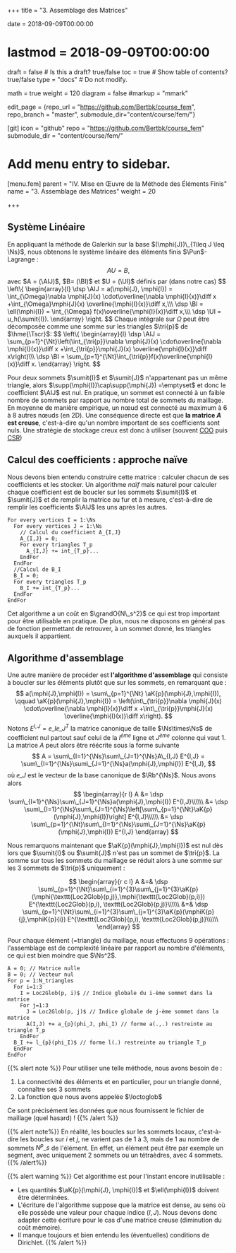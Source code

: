 +++
title = "3. Assemblage des Matrices"

date = 2018-09-09T00:00:00
# lastmod = 2018-09-09T00:00:00

draft = false  # Is this a draft? true/false
toc = true  # Show table of contents? true/false
type = "docs"  # Do not modify.

math = true
weight = 120
diagram = false
#markup = "mmark"

edit_page = {repo_url = "https://github.com/Bertbk/course_fem", repo_branch = "master", submodule_dir="content/course/fem/"}

[git]
  icon = "github"
  repo = "https://github.com/Bertbk/course_fem"
  submodule_dir = "content/course/fem/"


# Add menu entry to sidebar.
[menu.fem]
  parent = "IV. Mise en Œuvre de la Méthode des Éléments Finis"
  name = "3. Assemblage des Matrices"
  weight = 20

+++
$\newcommand{\Cb}{\mathbb{C}}$
$\newcommand{\Nb}{\mathbb{N}}$
$\newcommand{\Pb}{\mathbb{P}}$
$\newcommand{\Rb}{\mathbb{R}}$
$\newcommand{\PS}[2]{\left(#1,#2\right)}$
$\newcommand{\PSV}[2]{\PS{#1}{#2}\_V}$
$\newcommand{\PSL}[2]{\PS{#1}{#2}\_{L^2(\Omega)}}$
$\newcommand{\PSH}[2]{\PS{#1}{#2}\_{H^1(\Omega)}}$
$\newcommand{\norm}[1]{\left\\|#1\right\\|}$
$\newcommand{\normV}[1]{\left\\|#1\right\\|\_{V}}$
$\newcommand{\normH}[1]{\left\\|#1\right\\|\_{H^1(\Omega)}}$
$\newcommand{\normL}[1]{\left\\|#1\right\\|\_{L^2(\Omega)}}$
$\newcommand{\abs}[1]{\left|#1\right|}$
$\newcommand{\ee}{\mathbf{e}}$
$\newcommand{\nn}{\mathbf{n}}$
$\newcommand{\ssb}{\mathbf{s}}$
$\newcommand{\xx}{\mathbf{x}}$
$\newcommand{\yy}{\mathbf{y}}$
$\newcommand{\zz}{\mathbf{z}}$
$\newcommand{\Ccal}{\mathcal{C}}$
$\newcommand{\Cscr}{\mathscr{C}}$
$\newcommand{\Sscr}{\mathscr{S}}$
$\newcommand{\Tscr}{\mathscr{T}}$
$\newcommand{\omegai}{\omega\_i}$
$\newcommand{\dsp}{\displaystyle}$
$\newcommand{\diff}{{\rm d}}$
$\newcommand{\conj}[1]{\overline{#1}}$
$\newcommand{\dn}{\partial_\nn}$
$\newcommand{\supp}{\mathrm{supp}}$
$\newcommand{\restrict}{\mathclose{}|\mathopen{}}$
$\newcommand{\enstq}[2]{\left\\{#1 \mathrel{}\middle|\mathrel{}#2\right\\}}$
$\newcommand{\Image}{\mathrm{Im}}$
$\newcommand{\Ker}{\mathrm{Ker}}$
$\newcommand{\dxi}{\partial\_{x\_i}}$
$\newcommand{\di}{\partial\_{i}}$
$\newcommand{\dj}{\partial\_{j}}$
$\newcommand{\dxj}{\partial x\_{j}}$
$\newcommand{\Ho}{H^1(\Omega)}$
$\newcommand{\Lo}{L^2(\Omega)}$
$\newcommand{\Cinfc}{\Cscr^{\infty}\_c}$
$\newcommand{\CinfcO}{\Cinfc(\Omega)}$
$\newcommand{\hme}[1]{#1_h}$
$\newcommand{\vh}{v\_h}$
$\newcommand{\Vh}{V\_h}$
$\newcommand{\uh}{u\_h}$
$\newcommand{\Nh}{\Ns}$
$\newcommand{\ui}{u\_i}$
$\newcommand{\uj}{u\_j}$
$\newcommand{\UI}{U\_I}$
$\newcommand{\UJ}{U\_J}$
$\newcommand{\AIJ}{A\_{I,J}}$
$\newcommand{\BI}{B\_I}$
$\newcommand{\Sscrh}{\hme{\Sscr}}$
$\newcommand{\deltaij}{\delta\_{i,j}}$
$\newcommand{\Pun}{\Pb\_1}$
$\newcommand{\Punw}{\Pun(\omega)}$
$\newcommand{\grandO}[1]{O\left(#1\right)}$
$\newcommand{\sumit}[1]{\ssb\_{#1}}$
$\newcommand{\sumitK}[2]{\ssb\_{#2}^{#1}}$
$\newcommand{\tri}[1]{T\_{#1}}$
$\newcommand{\loctoglob}{\mathrm{Loc2Glob}}$
$\newcommand{\aK}[1]{a\_{#1}}$
$\newcommand{\Ns}{N\_s}$
$\newcommand{\Nt}{N\_t}$
$\newcommand{\mphi}[1]{\varphi\_{#1}}$
$\newcommand{\mphiK}[2]{\mphi{#2}^{#1}}$

## Système Linéaire

En appliquant la méthode de Galerkin sur la base $(\mphi{J})\_{1\leq J \leq \Ns}$, nous obtenons le système linéaire des éléments finis $\Pun$-Lagrange :
$$
AU = B,
$$
avec $A = (\AIJ)$, $B= (\BI)$ et $U = (\UI)$ définis par (dans notre cas)
$$
\left\\{
  \begin{array}{l}
    \dsp  \AIJ = a(\mphi{J}, \mphi{I}) = \int\_{\Omega}\nabla \mphi{J}(x) \cdot\overline{\nabla \mphi{I}(x)}\diff x +\int\_{\Omega}\mphi{J}(x) \overline{\mphi{I}(x)}\diff x,\\\\\\
   \dsp  \BI = \ell(\mphi{I}) = \int\_{\Omega} f(x)\overline{\mphi{I}(x)}\diff x,\\\\\\
  \dsp \UI = u_h(\sumit{I}).
  \end{array}
\right.
$$
Chaque intégrale sur $\Omega$ peut être décomposée comme une somme sur les triangles $\tri{p}$ de $\hme{\Tscr}$: 
$$
\left\\{ 
  \begin{array}{l}
    \dsp \AIJ = \sum\_{p=1}^{\Nt}\left(\int\_{\tri{p}}\nabla \mphi{J}(x) \cdot\overline{\nabla \mphi{I}(x)}\diff x +\int\_{\tri{p}}\mphi{J}(x) \overline{\mphi{I}(x)}\diff x\right)\\\\\\
    \dsp \BI = \sum\_{p=1}^{\Nt}\int\_{\tri{p}}f(x)\overline{\mphi{I}(x)}\diff x.
  \end{array}
\right.
$$

Pour deux sommets $\sumit{I}$ et $\sumit{J}$ n'appartenant pas un même triangle, alors $\supp(\mphi{I})\cap\supp(\mphi{J}) =\emptyset$ et donc le coefficient $\AIJ$ est nul. En pratique, un sommet est connecté à un faible nombre de sommets par rapport au nombre total de sommets du maillage. En moyenne de manière empirique, un nœud est connecté au maximum à 6 à 8 autres nœuds (en 2D). Une conséquence directe est que **la matrice $A$ est creuse**, c'est-à-dire qu'un nombre important de ses coefficients sont nuls. Une stratégie de stockage creux est donc à utiliser (souvent [COO](https://en.wikipedia.org/wiki/Sparse_matrix#Coordinate_list_(COO)) puis [CSR](https://en.wikipedia.org/wiki/Sparse_matrix#Compressed_sparse_row_(CSR,_CRS_or_Yale_format)))

## Calcul des coefficients : approche naïve

Nous devons bien entendu construire cette matrice : calculer chacun de ses coefficients et les stocker. Un algorithme *naïf* mais naturel pour calculer chaque coefficient est de boucler sur les sommets $\sumit{I}$ et $\sumit{J}$ et de remplir la matrice au fur et à mesure, c'est-à-dire de remplir les coefficients $\AIJ$ les uns après les autres. 

```
For every vertices I = 1:\Ns
  For every vertices J = 1:\Ns
    // Calcul du coefficient A_{I,J}
    A_{I,J} = 0;
    For every triangles T_p
      A_{I,J} += int_{T_p}...
    EndFor
  EndFor
  //Calcul de B_I
  B_I = 0;
  For every triangles T_p
    B_I += int_{T_p}...
  EndFor
EndFor
```
Cet algorithme a un coût en $\grandO{N\_s^2}$ ce qui est trop important pour être utilisable en pratique. De plus, nous ne disposons en général pas de fonction permettant de retrouver, à un sommet donné, les triangles auxquels il appartient.

## Algorithme d'assemblage

Une autre manière de procéder est **l'algorithme d'assemblage** qui consiste à boucler sur les éléments plutôt que sur les sommets, en remarquant que :
$$
a(\mphi{J},\mphi{I}) = \sum\_{p=1}^{\Nt} \aK{p}(\mphi{J},\mphi{I}), \qquad \aK{p}(\mphi{J},\mphi{I}) = \left(\int\_{\tri{p}}\nabla \mphi{J}(x) \cdot\overline{\nabla \mphi{I}(x)}\diff x +\int\_{\tri{p}}\mphi{J}(x) \overline{\mphi{I}(x)}\diff x\right).
$$
Notons $E^{I,J} = \ee\_I\ee\_J^T$ la matrice canonique de taille $\Ns\times\Ns$ de coefficient nul partout sauf celui de la $I^{ème}$ ligne et $J^{ème}$ colonne qui vaut 1. La matrice $A$ peut alors être réécrite sous la forme suivante
$$
A = \sum\_{I=1}^{\Ns}\sum\_{J=1}^{\Ns}A\_{I,J} E^{I,J} = \sum\_{I=1}^{\Ns}\sum\_{J=1}^{\Ns}a(\mphi{J},\mphi{I}) E^{I,J},
$$
où $\ee\_J$ est le vecteur de la base canonique de $\Rb^{\Ns}$. Nous avons alors
$$
\begin{array}{r l}
  A &= \dsp \sum\_{I=1}^{\Ns}\sum\_{J=1}^{\Ns}a(\mphi{J},\mphi{I}) E^{I,J}\\\\\\
    &= \dsp \sum\_{I=1}^{\Ns}\sum\_{J=1}^{\Ns}\left[\sum\_{p=1}^{\Nt}\aK{p}(\mphi{J},\mphi{I})\right] E^{I,J}\\\\\\
    &= \dsp \sum\_{p=1}^{\Nt}\sum\_{I=1}^{\Ns}\sum\_{J=1}^{\Ns}\aK{p}(\mphi{J},\mphi{I}) E^{I,J}
\end{array}
$$

Nous remarquons maintenant que $\aK{p}(\mphi{J},\mphi{I})$ est nul dès lors que $\sumit{I}$ ou $\sumit{J}$ n'est pas un sommet de $\tri{p}$. La somme sur tous les sommets du maillage se réduit alors à une somme sur les 3 sommets de $\tri{p}$ uniquement :

$$
\begin{array}{r c l}
  A  &=& \dsp \sum\_{p=1}^{\Nt}\sum\_{i=1}^{3}\sum\_{j=1}^{3}\aK{p}(\mphi{\texttt{Loc2Glob}(p,j)},\mphi{\texttt{Loc2Glob}(p,i)}) E^{\texttt{Loc2Glob}(p,i), \texttt{Loc2Glob}(p,j)}\\\\\\
&=& \dsp \sum\_{p=1}^{\Nt}\sum\_{i=1}^{3}\sum\_{j=1}^{3}\aK{p}(\mphiK{p}{j},\mphiK{p}{i}) E^{\texttt{Loc2Glob}(p,i), \texttt{Loc2Glob}(p,j)}\\\\\\
\end{array}
$$

Pour chaque élément (=triangle) du maillage, nous effectuons 9 opérations : l'assemblage est de complexité linéaire par rapport au nombre d'éléments, ce qui est bien moindre que $\Ns^2$.



```
A = 0; // Matrice nulle
B = 0; // Vecteur nul
For p = 1:N_triangles
  For i=1:3
    I = Loc2Glob(p, i)$ // Indice globale du i-ème sommet dans la matrice
    For j=1:3
      J = Loc2Glob(p, j)$ // Indice globale de j-ème sommet dans la matrice
      A(I,J) += a_{p}(phi_J, phi_I) // forme a(.,.) restreinte au triangle T_p
    EndFor
  B_I += l_{p}(phi_I)$ // forme l(.) restreinte au triangle T_p
  EndFor
EndFor
```

{{% alert note %}}
Pour utiliser une telle méthode, nous avons besoin de :

1. La connectivité des éléments et en particulier, pour un triangle donné, connaître ses 3 sommets
2. La fonction que nous avons appelée $\loctoglob$

Ce sont précisément les données que nous fournissent le fichier de maillage (quel hasard) !
{{% /alert %}}

{{% alert note%}}
En réalité, les boucles sur les sommets locaux, c'est-à-dire les boucles sur $i$ et $j$, ne varient pas de 1 à 3, mais de 1 au nombre de sommets $N^p\_s$ de l'élément. En effet, un élément peut être par exemple un segment, avec uniquement 2 sommets ou un tétraèdres, avec 4 sommets.
{{% /alert%}}

{{% alert warning %}}
Cet algorithme est pour l'instant encore inutilisable :
  
- Les quantités $\aK{p}(\mphi{J}, \mphi{I})$ et $\ell(\mphi{I})$ doivent être déterminées.
- L'écriture de l'algorithme suppose que la matrice est dense, au sens où elle possède une valeur pour chaque indice $(I,J)$. Nous devons donc adapter cette écriture pour le cas d'une matrice creuse (diminution du coût mémoire).
- Il manque toujours et bien entendu les (éventuelles) conditions de Dirichlet.
{{% /alert %}}
